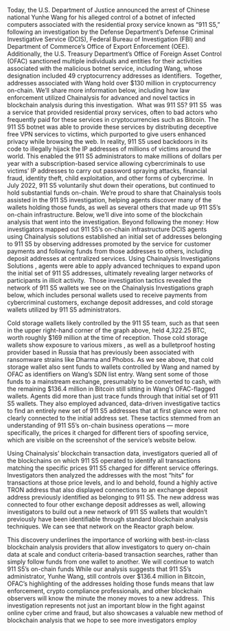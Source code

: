 Today, the U.S. Department of Justice  announced  the arrest of Chinese national Yunhe Wang for his alleged control of a botnet of infected computers associated with the residential proxy service known as “911 S5,” following an investigation by the Defense Department’s Defense Criminal Investigative Service (DCIS), Federal Bureau of Investigation (FBI) and Department of Commerce’s Office of Export Enforcement (OEE). Additionally, the U.S. Treasury Department’s Office of Foreign Asset Control (OFAC)  sanctioned  multiple individuals and entities for their activities associated with the malicious botnet service, including Wang, whose designation included 49 cryptocurrency addresses as identifiers.  
 Together, addresses associated with Wang hold over $130 million in cryptocurrency on-chain. We’ll share more information below, including how law enforcement utilized Chainalysis for advanced and novel tactics in blockchain analysis during this investigation.  
 What was 911 S5? 
 911 S5  was a service that provided residential proxy services, often to bad actors who frequently paid for these services in cryptocurrencies such as Bitcoin. The 911 S5 botnet was able to provide these services by distributing deceptive free VPN services to victims, which purported to give users enhanced privacy while browsing the web. In reality, 911 S5 used backdoors in its code to illegally hijack the IP addresses of millions of victims around the world. This enabled the 911 S5 administrators to make millions of dollars per year with a subscription-based service allowing cybercriminals to use victims’ IP addresses to carry out password spraying attacks, financial fraud, identity theft, child exploitation, and other forms of cybercrime.  
 In July 2022, 911 S5 voluntarily shut down their operations, but continued to hold substantial funds on-chain. We’re proud to share that Chainalysis tools assisted in the 911 S5 investigation, helping agents discover many of the wallets holding those funds, as well as several others that made up 911 S5’s on-chain infrastructure. Below, we’ll dive into some of the blockchain analysis that went into the investigation. 
 Beyond following the money: How investigators mapped out 911 S5’s on-chain infrastructure 
 DCIS agents using Chainalysis solutions established an initial set of addresses belonging to 911 S5 by observing addresses promoted by the service for customer payments and following funds from those addresses to others, including deposit addresses at centralized services. Using  Chainalysis Investigations Solutions , agents were able to apply advanced techniques to expand upon the initial set of 911 S5 addresses, ultimately revealing larger networks of participants in illicit activity.  
 Those investigation tactics revealed the network of 911 S5 wallets we see on the Chainalysis Investigations graph below, which includes personal wallets used to receive payments from cybercriminal customers, exchange deposit addresses, and cold storage wallets utilized by 911 S5 administrators.  
 
 Cold storage wallets likely controlled by the 911 S5 team, such as that seen in the upper right-hand corner of the graph above, held 4,322.25 BTC, worth roughly $169 million at the time of reception. Those cold storage wallets show exposure to various  mixers , as well as a  bulletproof hosting  provider based in Russia that has previously been associated with ransomware strains like Dharma and Phobos. As we see above, that cold storage wallet also sent funds to wallets controlled by Wang and named by OFAC as identifiers on Wang’s SDN list entry. Wang sent some of those funds to a mainstream exchange, presumably to be converted to cash, with the remaining $136.4 million in Bitcoin still sitting in Wang’s OFAC-flagged wallets. 
 Agents did more than just trace funds through that initial set of 911 S5 wallets. They also employed advanced, data-driven investigative tactics to find an entirely new set of 911 S5 addresses that at first glance were not clearly connected to the initial address set. These tactics stemmed from an understanding of 911 S5’s on-chain business operations — more specifically, the prices it charged for different tiers of spoofing service, which are visible on the screenshot of the service’s website below. 
 
 Using Chainalysis’ blockchain transaction data, investigators queried all of the blockchains on which 911 S5 operated to identify all transactions matching the specific prices 911 S5 charged for different service offerings. Investigators then analyzed the addresses with the most “hits” for transactions at those price levels, and lo and behold, found a highly active TRON address that also displayed connections to an exchange deposit address previously identified as belonging to 911 S5. The new address was connected to four other exchange deposit addresses as well, allowing investigators to build out a new network of 911 S5 wallets that wouldn’t previously have been identifiable through standard blockchain analysis techniques. We can see that network on the Reactor graph below.  
 
 This discovery underlines the importance of working with best-in-class blockchain analysis providers that allow investigators to query on-chain data at scale and conduct criteria-based transaction searches, rather than simply follow funds from one wallet to another. 
 We will continue to watch 911 S5’s on-chain funds 
 While our analysis suggests that 911 S5’s administrator, Yunhe Wang, still controls over $136.4 million in Bitcoin, OFAC’s highlighting of the addresses holding those funds means that law enforcement, crypto compliance professionals, and other blockchain observers will know the minute the money moves to a new address.  
 This investigation represents not just an important blow in the fight against online cyber crime and fraud, but also showcases a valuable new method of blockchain analysis that we hope to see more investigators employ
